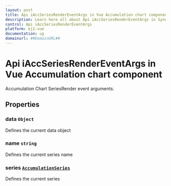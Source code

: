 ```yaml
---
layout: post
title: Api iAccSeriesRenderEventArgs in Vue Accumulation chart component | Syncfusion
description: Learn here all about Api iAccSeriesRenderEventArgs in Syncfusion Vue Accumulation chart component of Syncfusion Essential JS 2 and more.
control: Api iAccSeriesRenderEventArgs 
platform: ej2-vue
documentation: ug
domainurl: ##DomainURL##
---
```


# Api iAccSeriesRenderEventArgs in Vue Accumulation chart component

Accumulation Chart SeriesRender event arguments.

## Properties

### data `Object`

Defines the current data object

### name `string`

Defines the current series name

### series [`AccumulationSeries`](https://ej2.syncfusion.com/vue/documentation/api-accumulationSeries.html)

Defines the current series
